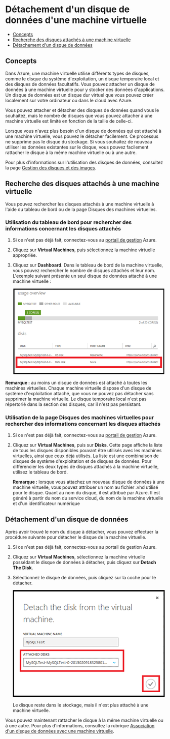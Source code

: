 <properties  writer="kathydav" editor="tysonn" manager="jeffreyg" />

# Détachement d'un disque de données d'une machine virtuelle



* [Concepts](#concepts)
* [Recherche des disques attachés à une machine virtuelle](#finddisks)
* [Détachement d'un disque de données](#detachdisk)

## <a id="concepts"> </a>Concepts

Dans Azure, une machine virtuelle utilise différents types de disques, comme le disque du système d'exploitation, un disque temporaire local et des disques de données facultatifs. Vous pouvez attacher un disque de données à une machine virtuelle pour y stocker des données d'applications. Un disque de données est un disque dur virtuel que vous pouvez créer localement sur votre ordinateur ou dans le cloud avec Azure.

Vous pouvez attacher et détacher des disques de données quand vous le souhaitez, mais le nombre de disques que vous pouvez attacher à une machine virtuelle est limité en fonction de la taille de celle-ci.

Lorsque vous n'avez plus besoin d'un disque de données qui est attaché à une machine virtuelle, vous pouvez le détacher facilement. Ce processus ne supprime pas le disque du stockage. Si vous souhaitez de nouveau utiliser les données existantes sur le disque, vous pouvez facilement rattacher le disque à la même machine virtuelle ou à une autre.

Pour plus d'informations sur l'utilisation des disques de données, consultez la page [Gestion des disques et des images][1].

## <a id="finddisks"> </a>Recherche des disques attachés à une machine virtuelle

Vous pouvez rechercher les disques attachés à une machine virtuelle à l'aide du tableau de bord ou de la page Disques des machines virtuelles.

### Utilisation du tableau de bord pour rechercher des informations concernant les disques attachés

1.  Si ce n'est pas déjà fait, connectez-vous au [portail de gestion][2] Azure.

2.  Cliquez sur **Virtual Machines**, puis sélectionnez la machine virtuelle appropriée.

3.  Cliquez sur **Dashboard**. Dans le tableau de bord de la machine virtuelle, vous pouvez rechercher le nombre de disques attachés et leur nom. L'exemple suivant présente un seul disque de données attaché à une machine virtuelle :
    
    ![Rechercher un disque de données](./media/howto-detach-disk-windows-linux/FindDataDisks.png)

**Remarque :** au moins un disque de données est attaché à toutes les machines virtuelles. Chaque machine virtuelle dispose d'un disque de système d'exploitation attaché, que vous ne pouvez pas détacher sans supprimer la machine virtuelle. Le disque temporaire local n'est pas répertorié dans la section des disques, car il n'est pas persistant.

### Utilisation de la page Disques des machines virtuelles pour rechercher des informations concernant les disques attachés

1.  Si ce n'est pas déjà fait, connectez-vous au [portail de gestion][2] Azure.

2.  Cliquez sur **Virtual Machines**, puis sur **Disks**. Cette page affiche la liste de tous les disques disponibles pouvant être utilisés avec les machines virtuelles, ainsi que ceux déjà utilisés. La liste est une combinaison de disques de système d'exploitation et de disques de données. Pour différencier les deux types de disques attachés à la machine virtuelle, utilisez le tableau de bord.
    
    **Remarque :** lorsque vous attachez un nouveau disque de données à une machine virtuelle, vous pouvez attribuer un nom au fichier .vhd utilisé pour le disque. Quant au nom du disque, il est attribué par Azure. Il est généré à partir du nom du service cloud, du nom de la machine virtuelle et d'un identificateur numérique

## <a id="detachdisk"> </a>Détachement d'un disque de données

Après avoir trouvé le nom du disque à détacher, vous pouvez effectuer la procédure suivante pour détacher le disque de la machine virtuelle.

1.  Si ce n'est pas déjà fait, connectez-vous au portail de gestion Azure.

2.  Cliquez sur **Virtual Machines**, sélectionnez la machine virtuelle possédant le disque de données à détacher, puis cliquez sur **Detach The Disk**.

3.  Sélectionnez le disque de données, puis cliquez sur la coche pour le détacher.
    
    ![Détails concernant le disque à détacher](./media/howto-detach-disk-windows-linux/DetachDiskDetails.png)
    
    Le disque reste dans le stockage, mais il n'est plus attaché à une machine virtuelle.

Vous pouvez maintenant rattacher le disque à la même machine virtuelle ou à une autre. Pour plus d'informations, consultez la rubrique
[Association d'un disque de données avec une machine
virtuelle](/en-us/manage/windows/how-to-guides/attach-a-disk/).



[1]: http://go.microsoft.com/fwlink/p/?LinkId=263439
[2]: http://manage.windowsazure.com